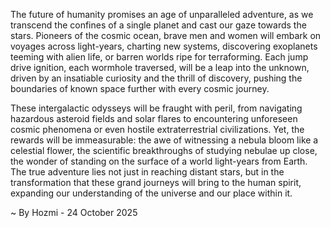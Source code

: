
The future of humanity promises an age of unparalleled adventure, as we transcend the confines of a single planet and cast our gaze towards the stars. Pioneers of the cosmic ocean, brave men and women will embark on voyages across light-years, charting new systems, discovering exoplanets teeming with alien life, or barren worlds ripe for terraforming. Each jump drive ignition, each wormhole traversed, will be a leap into the unknown, driven by an insatiable curiosity and the thrill of discovery, pushing the boundaries of known space further with every cosmic journey.

These intergalactic odysseys will be fraught with peril, from navigating hazardous asteroid fields and solar flares to encountering unforeseen cosmic phenomena or even hostile extraterrestrial civilizations. Yet, the rewards will be immeasurable: the awe of witnessing a nebula bloom like a celestial flower, the scientific breakthroughs of studying nebulae up close, the wonder of standing on the surface of a world light-years from Earth. The true adventure lies not just in reaching distant stars, but in the transformation that these grand journeys will bring to the human spirit, expanding our understanding of the universe and our place within it.

~ By Hozmi - 24 October 2025
